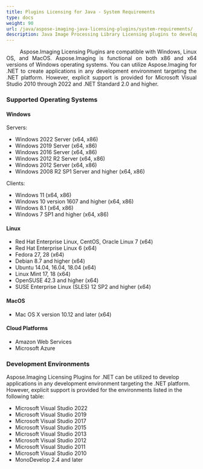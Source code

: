 ```yaml
---
title: Plugins Licensing for Java - System Requirements
type: docs
weight: 90
url: /java/aspose-imaging-java-licensing-plugins/system-requirements/
description: Java Image Processing Library Licensing plugins to develop applications in any development environment.
---
```


<p align='justify'>
&nbsp;&nbsp;&nbsp;&nbsp;&nbsp;&nbsp;&nbsp;&nbsp;
Aspose.Imaging Licensing Plugins are compatible with Windows, Linux OS, and MacOS. Aspose.Imaging is functional on both x86 and x64 versions of Windows operating systems. You can utilize Aspose.Imaging for .NET to create applications in any development environment targeting the .NET platform. However, explicit support is provided for Microsoft Visual Studio 2010 through 2022 and .NET Standard 2.0 and higher.
</p>

### **Supported Operating Systems**

#### **Windows**

Servers:
- Windows 2022 Server (x64, x86)
- Windows 2019 Server (x64, x86)
- Windows 2016 Server (x64, x86)
- Windows 2012 R2 Server (x64, x86)
- Windows 2012 Server (x64, x86)
- Windows 2008 R2 SP1 Server and higher (x64, x86)

Clients:
- Windows 11 (x64, x86)
- Windows 10 version 1607 and higher (x64, x86)
- Windows 8.1 (x64, x86)
- Windows 7 SP1 and higher (x64, x86)

#### **Linux**

- Red Hat Enterprise Linux, CentOS, Oracle Linux 7 (x64)
- Red Hat Enterprise Linux 6 (x64)
- Fedora 27, 28 (x64)
- Debian 8.7 and higher (x64)
- Ubuntu 14.04, 16.04, 18.04 (x64)
- Linux Mint 17, 18 (x64)
- OpenSUSE 42.3 and higher (x64)
- SUSE Enterprise Linux (SLES) 12 SP2 and higher (x64)

#### **MacOS**

- Mac OS X version 10.12 and later (x64)

#### **Cloud Platforms**

- Amazon Web Services
- Microsoft Azure

### **Development Environments**

Aspose.Imaging Licensing Plugins for .NET can be utilized to develop applications in any development environment targeting the .NET platform. However, explicit support is provided for the environments listed in the following table:

- Microsoft Visual Studio 2022
- Microsoft Visual Studio 2019
- Microsoft Visual Studio 2017
- Microsoft Visual Studio 2015
- Microsoft Visual Studio 2013
- Microsoft Visual Studio 2012
- Microsoft Visual Studio 2011
- Microsoft Visual Studio 2010
- MonoDevelop 2.4 and later

